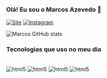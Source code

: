 ### Olá! Eu sou o Marcos Azevedo 👋

[![Site](https://img.shields.io/website?label=WeboTech.com&style=for-the-badge&url=https://webotech.xyz)](https://webotech.com.br)
[![Instagram](https://img.shields.io/badge/Instagram-E4405F?style=for-the-badge&logo=instagram&logoColor=white)](https://www.instagram.com/_marcosazevedo_?igsh=bjB3a2R3bHdtNDMx)


![Marcos GitHub stats](https://github-readme-stats.vercel.app/api?username=azetechbr&show_icons=true&theme=dracula)

### Tecnologias que uso no meu dia

<div style="display :inline_block"><br/>
<img align="center" alt="html5" src="https://img.shields.io/badge/HTML5-E34F26?style=for-the-badge&logo=html5&logoColor=white"/>
<img align="center" alt="html5" src="https://img.shields.io/badge/CSS3-1572B6?style=for-the-badge&logo=css3&logoColor=white"/>
<img align="center" alt="html5" src="https://img.shields.io/badge/JavaScript-F7DF1E?style=for-the-badge&logo=javascript&logoColor=black"/>
<img align="center" alt="html5" src="https://img.shields.io/badge/Node.js-43853D?style=for-the-badge&logo=node.js&logoColor=white"/>

</div>
